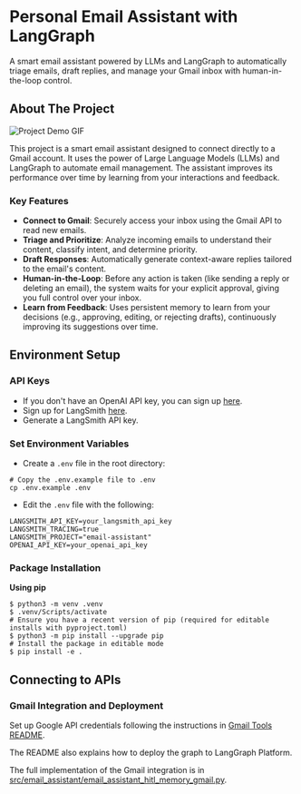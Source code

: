 # Personal Email Assistant with LangGraph


A smart email assistant powered by LLMs and LangGraph to automatically triage emails, draft replies, and manage your Gmail inbox with human-in-the-loop control.

## About The Project

![Project Demo GIF](path/to/your/demo.gif)

This project is a smart email assistant designed to connect directly to a Gmail account. It uses the power of Large Language Models (LLMs) and LangGraph to automate email management. The assistant improves its performance over time by learning from your interactions and feedback.

### Key Features

* **Connect to Gmail**: Securely access your inbox using the Gmail API to read new emails.
* **Triage and Prioritize**: Analyze incoming emails to understand their content, classify intent, and determine priority.
* **Draft Responses**: Automatically generate context-aware replies tailored to the email's content.
* **Human-in-the-Loop**: Before any action is taken (like sending a reply or deleting an email), the system waits for your explicit approval, giving you full control over your inbox.
* **Learn from Feedback**: Uses persistent memory to learn from your decisions (e.g., approving, editing, or rejecting drafts), continuously improving its suggestions over time.

## Environment Setup 

### API Keys

* If you don't have an OpenAI API key, you can sign up [here](https://openai.com/index/openai-api/).
* Sign up for LangSmith [here](https://smith.langchain.com/).
* Generate a LangSmith API key.

### Set Environment Variables

* Create a `.env` file in the root directory:
```shell
# Copy the .env.example file to .env
cp .env.example .env
```

* Edit the `.env` file with the following:
```shell
LANGSMITH_API_KEY=your_langsmith_api_key
LANGSMITH_TRACING=true
LANGSMITH_PROJECT="email-assistant"
OPENAI_API_KEY=your_openai_api_key
```


### Package Installation

**Using pip**

```shell
$ python3 -m venv .venv
$ .venv/Scripts/activate
# Ensure you have a recent version of pip (required for editable installs with pyproject.toml)
$ python3 -m pip install --upgrade pip
# Install the package in editable mode
$ pip install -e .
```


## Connecting to APIs  

### Gmail Integration and Deployment

Set up Google API credentials following the instructions in [Gmail Tools README](src/email_assistant/tools/gmail/README.md).

The README also explains how to deploy the graph to LangGraph Platform.

The full implementation of the Gmail integration is in [src/email_assistant/email_assistant_hitl_memory_gmail.py](/src/email_assistant/email_assistant_hitl_memory_gmail.py).




